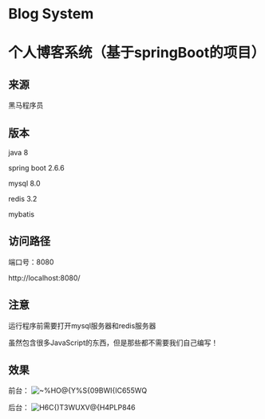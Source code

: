 # Blog System

# 个人博客系统（基于springBoot的项目）

## 来源


黑马程序员

## 版本


java 8

spring boot 2.6.6

mysql 8.0

redis 3.2

mybatis



## 访问路径



端口号：8080



http://localhost:8080/

## 注意

运行程序前需要打开mysql服务器和redis服务器

虽然包含很多JavaScript的东西，但是那些都不需要我们自己编写！

## 效果


前台：
![~%HO@{Y%S{09BWI{IC655WQ](https://user-images.githubusercontent.com/82797815/173557564-bb9e8aec-0ca9-4a90-b529-b696e52232d2.png)


后台：
![H6C{)T3WUXV@{H4PLP`84`6](https://user-images.githubusercontent.com/82797815/173557582-91a1fcd9-b7df-489d-97b8-fd2ef1601702.png)




